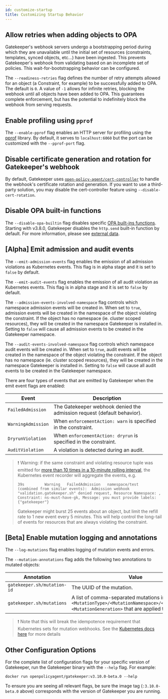 ```yaml
---
id: customize-startup
title: Customizing Startup Behavior
---
```


## Allow retries when adding objects to OPA

Gatekeeper's webhook servers undergo a bootstrapping period during which they are unavailable until the initial set of resources (constraints, templates, synced objects, etc...) have been ingested. This prevents Gatekeeper's webhook from validating based on an incomplete set of policies. This wait-for-bootstrapping behavior can be configured.

The `--readiness-retries` flag defines the number of retry attempts allowed for an object (a Constraint, for example) to be successfully added to OPA.  The default is `0`.  A value of `-1` allows for infinite retries, blocking the webhook until all objects have been added to OPA.  This guarantees complete enforcement, but has the potential to indefinitely block the webhook from serving requests.

## Enable profiling using `pprof`

The `--enable-pprof` flag enables an HTTP server for profiling using the [pprof](https://pkg.go.dev/net/http/pprof) library. By default, it serves to `localhost:6060` but the port can be customized with the `--pprof-port` flag.

## Disable certificate generation and rotation for Gatekeeper's webhook

By default, Gatekeeper uses [`open-policy-agent/cert-controller`](https://github.com/open-policy-agent/cert-controller) to handle the webhook's certificate rotation and generation. If you want to use a third-party solution, you may disable the cert-controller feature using `--disable-cert-rotation`.

## Disable OPA built-in functions

The `--disable-opa-builtin` flag disables specific [OPA built-ins functions](https://www.openpolicyagent.org/docs/v0.37.2/policy-reference/#built-in-functions). Starting with v3.8.0, Gatekeeper disables the `http.send` built-in function by default. For more information, please see [external data](./externaldata.md#motivation).

## [Alpha] Emit admission and audit events

The `--emit-admission-events` flag enables the emission of all admission violations as Kubernetes events. This flag is in alpha stage and it is set to `false` by default.

The `--emit-audit-events` flag enables the emission of all audit violation as Kubernetes events. This flag is in alpha stage and it is set to `false` by default.

The `--admission-events-involved-namespace` flag controls which namespace admission events will be created in. When set to `true`, admission events will be created in the namespace of the object violating the constraint. If the object has no namespace (ie. cluster scoped resources), they will be created in the namespace Gatekeeper is installed in. Setting to `false` will cause all admission events to be created in the Gatekeeper namespace.

The `--audit-events-involved-namespace` flag controls which namespace audit events will be created in. When set to `true`, audit events will be created in the namespace of the object violating the constraint. If the object has no namespace (ie. cluster scoped resources), they will be created in the namespace Gatekeeper is installed in. Setting to `false` will cause all audit events to be created in the Gatekeeper namespace.

There are four types of events that are emitted by Gatekeeper when the emit event flags are enabled:

| Event              | Description                                                             |
| ------------------ | ----------------------------------------------------------------------- |
| `FailedAdmission`  | The Gatekeeper webhook denied the admission request (default behavior). |
| `WarningAdmission` | When `enforcementAction: warn` is specified in the constraint.          |
| `DryrunViolation`  | When `enforcementAction: dryrun` is specified in the constraint.        |
| `AuditViolation`   | A violation is detected during an audit.                                |

> ❗ Warning: if the same constraint and violating resource tuple was emitted for [more than 10 times in a 10-minute rolling interval](https://github.com/kubernetes/kubernetes/blob/v1.23.3/staging/src/k8s.io/client-go/tools/record/events_cache.go#L429-L438), the Kubernetes event recorder will aggregate the events, e.g.
> ```
> 39s         Warning   FailedAdmission   namespace/test      (combined from similar events):  Admission webhook "validation.gatekeeper.sh" denied request, Resource Namespace: , Constraint: ns-must-have-gk, Message: you must provide labels: {"gatekeeper"}
> ```
> Gatekeeper might burst 25 events about an object, but limit the refill rate to 1 new event every 5 minutes. This will help control the long-tail of events for resources that are always violating the constraint.

## [Beta] Enable mutation logging and annotations

The `--log-mutations` flag enables logging of mutation events and errors.

The `--mutation-annotations` flag adds the following two annotations to mutated objects:

| Annotation                  | Value                                                                                                                                                         |
| --------------------------- | ------------------------------------------------------------------------------------------------------------------------------------------------------------- |
| `gatekeeper.sh/mutation-id` | The UUID of the mutation.                                                                                                                                     |
| `gatekeeper.sh/mutations`   | A list of comma-separated mutations in the format of `<MutationType>/<MutationNamespace>/<MutationName>:<MutationGeneration>` that are applied to the object. |

> ❗ Note that this will break the idempotence requirement that Kubernetes sets for mutation webhooks. See the [Kubernetes docs here](https://kubernetes.io/docs/reference/access-authn-authz/extensible-admission-controllers/#idempotence) for more details

## Other Configuration Options

For the complete list of configuration flags for your specific version of Gatekeeper, run the Gatekeeper binary with the `--help` flag. For example:

`docker run openpolicyagent/gatekeeper:v3.10.0-beta.0 --help`

To ensure you are seeing all relevant flags, be sure the image tag (`:3.10.0-beta.0` above) corresponds with the version of Gatekeeper you are running.
